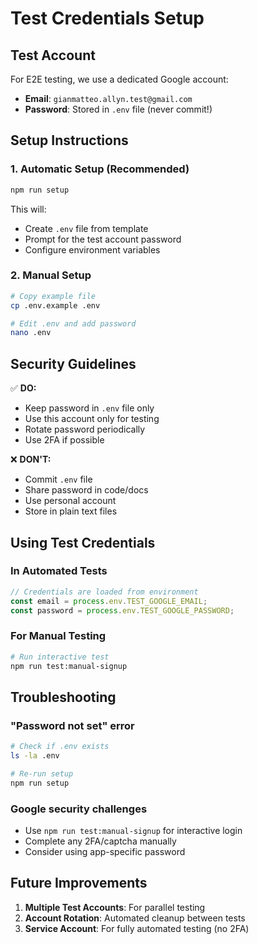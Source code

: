 # Test Credentials Setup

## Test Account

For E2E testing, we use a dedicated Google account:
- **Email**: `gianmatteo.allyn.test@gmail.com`
- **Password**: Stored in `.env` file (never commit!)

## Setup Instructions

### 1. Automatic Setup (Recommended)
```bash
npm run setup
```
This will:
- Create `.env` file from template
- Prompt for the test account password
- Configure environment variables

### 2. Manual Setup
```bash
# Copy example file
cp .env.example .env

# Edit .env and add password
nano .env
```

## Security Guidelines

✅ **DO:**
- Keep password in `.env` file only
- Use this account only for testing
- Rotate password periodically
- Use 2FA if possible

❌ **DON'T:**
- Commit `.env` file
- Share password in code/docs
- Use personal account
- Store in plain text files

## Using Test Credentials

### In Automated Tests
```typescript
// Credentials are loaded from environment
const email = process.env.TEST_GOOGLE_EMAIL;
const password = process.env.TEST_GOOGLE_PASSWORD;
```

### For Manual Testing
```bash
# Run interactive test
npm run test:manual-signup
```

## Troubleshooting

### "Password not set" error
```bash
# Check if .env exists
ls -la .env

# Re-run setup
npm run setup
```

### Google security challenges
- Use `npm run test:manual-signup` for interactive login
- Complete any 2FA/captcha manually
- Consider using app-specific password

## Future Improvements

1. **Multiple Test Accounts**: For parallel testing
2. **Account Rotation**: Automated cleanup between tests
3. **Service Account**: For fully automated testing (no 2FA)